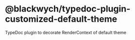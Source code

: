 @blackwych/typedoc-plugin-customized-default-theme
==================================================

TypeDoc plugin to decorate RenderContext of default theme
